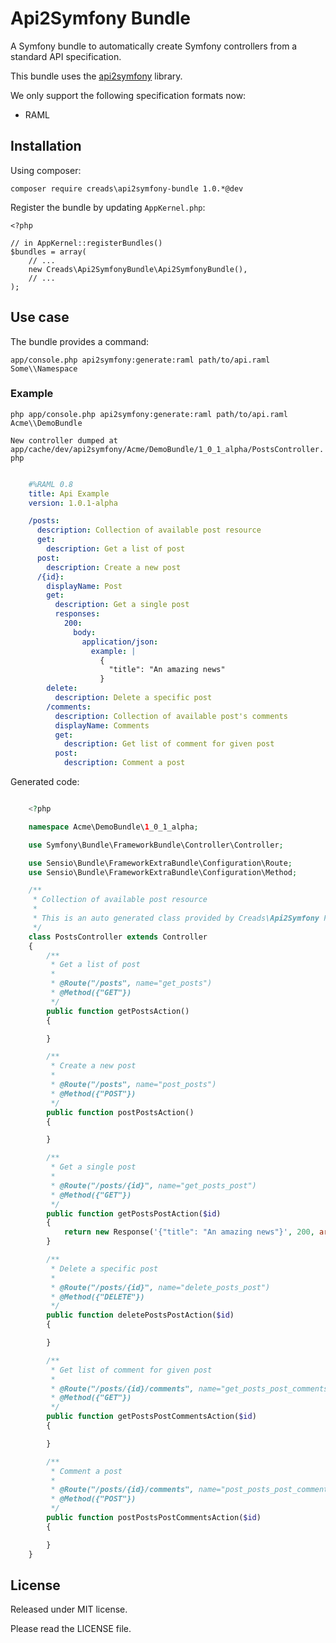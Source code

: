 # Api2Symfony Bundle

A Symfony bundle to automatically create Symfony controllers from a standard API specification.

This bundle uses the [api2symfony](https://github.com/creads/api2symfony) library.

We only support the following specification formats now:

* RAML


## Installation

Using composer:

`composer require creads\api2symfony-bundle 1.0.*@dev`

Register the bundle by updating `AppKernel.php`:

    <?php

	// in AppKernel::registerBundles()
	$bundles = array(
    	// ...
    	new Creads\Api2SymfonyBundle\Api2SymfonyBundle(),
    	// ...
	);

## Use case

The bundle provides a command:

`app/console.php api2symfony:generate:raml path/to/api.raml Some\\Namespace`

### Example

`php app/console.php api2symfony:generate:raml path/to/api.raml Acme\\DemoBundle`

`New controller dumped at app/cache/dev/api2symfony/Acme/DemoBundle/1_0_1_alpha/PostsController.php`

```yaml

	#%RAML 0.8
	title: Api Example
	version: 1.0.1-alpha

	/posts:
	  description: Collection of available post resource
	  get:
    	description: Get a list of post
	  post:
    	description: Create a new post
      /{id}:
        displayName: Post
        get:
          description: Get a single post
          responses:
            200:
              body:
                application/json:
                  example: |
                    {
                      "title": "An amazing news"
                    }
        delete:
          description: Delete a specific post
        /comments:
          description: Collection of available post's comments
          displayName: Comments
          get:
            description: Get list of comment for given post
          post:
            description: Comment a post
```

Generated code:

```php

	<?php

	namespace Acme\DemoBundle\1_0_1_alpha;

	use Symfony\Bundle\FrameworkBundle\Controller\Controller;

	use Sensio\Bundle\FrameworkExtraBundle\Configuration\Route;
	use Sensio\Bundle\FrameworkExtraBundle\Configuration\Method;

	/**
	 * Collection of available post resource
	 *
	 * This is an auto generated class provided by Creads\Api2Symfony PHP library.
	 */
	class PostsController extends Controller
	{
    	/**
	     * Get a list of post
    	 *
	     * @Route("/posts", name="get_posts")
    	 * @Method({"GET"})
	     */
    	public function getPostsAction()
	    {

    	}

	    /**
    	 * Create a new post
	     *
    	 * @Route("/posts", name="post_posts")
	     * @Method({"POST"})
    	 */
	    public function postPostsAction()
    	{

	    }

    	/**
	     * Get a single post
    	 *
	     * @Route("/posts/{id}", name="get_posts_post")
    	 * @Method({"GET"})
	     */
    	public function getPostsPostAction($id)
	    {
    	    return new Response('{"title": "An amazing news"}', 200, array('Content-Type' => 'application/json'));
	    }

	    /**
    	 * Delete a specific post
	     *
    	 * @Route("/posts/{id}", name="delete_posts_post")
	     * @Method({"DELETE"})
    	 */
	    public function deletePostsPostAction($id)
    	{

	    }

	    /**
    	 * Get list of comment for given post
	     *
    	 * @Route("/posts/{id}/comments", name="get_posts_post_comments")
	     * @Method({"GET"})
    	 */
    	public function getPostsPostCommentsAction($id)
	    {

    	}

	    /**
    	 * Comment a post
	     *
    	 * @Route("/posts/{id}/comments", name="post_posts_post_comments")
	     * @Method({"POST"})
    	 */
	    public function postPostsPostCommentsAction($id)
    	{

	    }
	}
```

## License

Released under MIT license.

Please read the LICENSE file.
